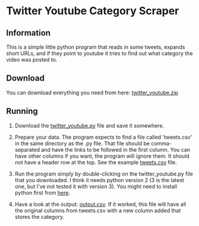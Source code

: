 # Twitter Youtube Category Scraper

## Information

This is a simple little python program that reads in some tweets, expands short URLs, and if they point to youtube it tries to find out what category the video was posted to.

## Download

You can download everything you need from here: [twitter_youtube.zip](./twitter_youtube.zip)

## Running

 1. Download the [twitter_youtube.py](./twitter_youtube.py) file and save it somewhere.
 
 2. Prepare your data. The program expects to find a file called 'tweets.csv' in the same directory as the .py file. That file should be comma-separated and have the links to be followed in the first column. You can have other columns if you want, the program will ignore them. It should not have a header row at the top. See the example [tweets.csv](tweets.csv) file.

 3. Run the program simply by double-clicking on the twitter_youtube.py file that you downloaded. I think it needs python version 2 (3 is the latest one, but I've not tested it with version 3). You might need to install python first from [here](https://www.python.org/download/releases/2.7.2/). 

 4. Have a look at the output: [output.csv](./output.csv). If it worked, this file will have all the original columns from tweets.csv with a new column added that stores the category.

